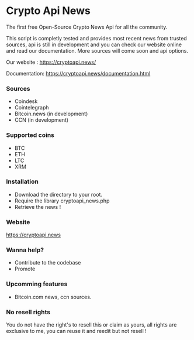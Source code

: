 # Crypto Api News
The first free Open-Source Crypto News Api for all the community.

This script is completly tested and provides most recent news from trusted sources, api is still in development and you can check our website online and read our documentation.
More sources will come soon and api options.

Our website : https://cryptoapi.news/

Documentation: https://cryptoapi.news/documentation.html

### Sources

 - Coindesk
 - Cointelegraph
 - Bitcoin.news (in development)
 - CCN (in development)
 
### Supported coins

- BTC
- ETH
- LTC
- XRM

### Installation

- Download the directory to your root.
- Require the library cryptoapi_news.php
- Retrieve the news !

### Website
https://cryptoapi.news

### Wanna help? 

 - Contribute to the codebase
 - Promote 
 
 ### Upcomming features
 
 - Bitcoin.com news, ccn sources.
 
 ### No resell rights
 
 You do not have the right's to resell this or claim as yours, all rights are exclusive to me, you can reuse it and reedit but not resell !
